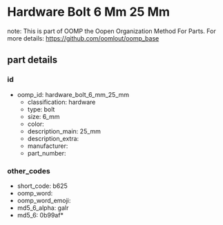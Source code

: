 # Hardware Bolt 6 Mm 25 Mm  

note: This is part of OOMP the Oopen Organization Method For Parts. For more details: https://github.com/oomlout/oomp_base

##  part details





### id
* oomp_id: hardware_bolt_6_mm_25_mm
  * classification: hardware
  * type: bolt
  * size: 6_mm
  * color: 
  * description_main: 25_mm
  * description_extra: 
  * manufacturer: 
  * part_number: 

### other_codes
* short_code: b625
* oomp_word: 
* oomp_word_emoji: 
* md5_6_alpha: galr
* md5_6: 0b99af* 